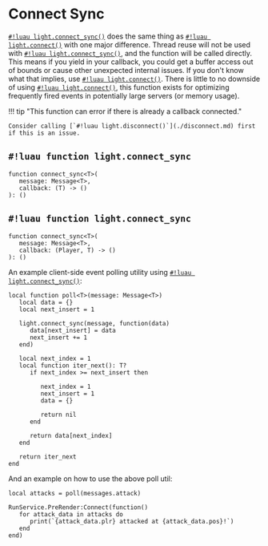 # Connect Sync

[`#!luau light.connect_sync()`](./connect_sync.md) does the same thing as [`#!luau light.connect()`](./connect.md)
with one major difference. Thread reuse will not be used with [`#!luau light.connect_sync()`](./connect_sync.md), and
the function will be called directly. This means if you yield in your callback, you could get a buffer access out of
bounds or cause other unexpected internal issues. If you don't know what that implies, use
[`#!luau light.connect()`](./connect.md). There is little to no downside of using
[`#!luau light.connect()`](./connect.md), this function exists for optimizing frequently fired events in potentially
large servers (or memory usage).

!!! tip "This function can error if there is already a callback connected."

    Consider calling [`#!luau light.disconnect()`](./disconnect.md) first if this is an issue.

## `#!luau function light.connect_sync`

```luau title='<!-- client --> <!-- sync --> <!-- errors -->'
function connect_sync<T>(
   message: Message<T>,
   callback: (T) -> ()
): ()
```

## `#!luau function light.connect_sync`

```luau title='<!-- server --> <!-- sync --> <!-- errors -->'
function connect_sync<T>(
   message: Message<T>,
   callback: (Player, T) -> ()
): ()
```

An example client-side event polling utility using [`#!luau light.connect_sync()`](./connect_sync.md):

```luau title="polling.luau"
local function poll<T>(message: Message<T>)
   local data = {}
   local next_insert = 1

   light.connect_sync(message, function(data)
      data[next_insert] = data
      next_insert += 1
   end)

   local next_index = 1
   local function iter_next(): T?
      if next_index >= next_insert then

         next_index = 1
         next_insert = 1
         data = {}

         return nil
      end

      return data[next_index]
   end

   return iter_next
end
```

And an example on how to use the above poll util:

```luau title="attack_handler.client.luau"
local attacks = poll(messages.attack)

RunService.PreRender:Connect(function()
   for attack_data in attacks do
      print(`{attack_data.plr} attacked at {attack_data.pos}!`)
   end
end)
```
